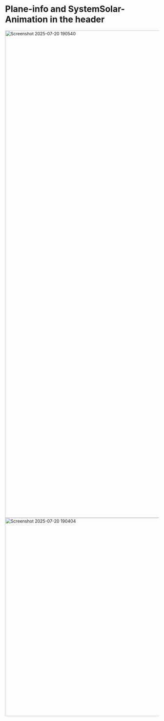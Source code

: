 # Plane-info and SystemSolar-Animation in the header
<img width="964" height="1590" alt="Screenshot 2025-07-20 190540" src="https://github.com/user-attachments/assets/61ad8493-7e3b-49b0-970e-d22286dad81d" />
<img width="1350" height="647" alt="Screenshot 2025-07-20 190404" src="https://github.com/user-attachments/assets/00db4bb5-da22-4e8c-9f71-d8230bfe609d" />
